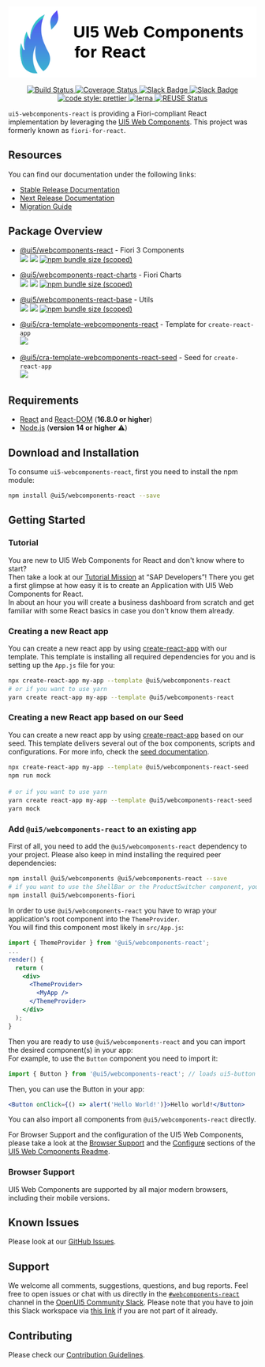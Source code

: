 <a name="top"></a>

<p align="center">
  <picture>
    <source
      srcset="https://raw.githubusercontent.com/SAP/ui5-webcomponents-react/master/assets/Logo_Dark_Mode.png"
      media="(prefers-color-scheme: dark)">
    <img src="https://raw.githubusercontent.com/SAP/ui5-webcomponents-react/master/assets/Logo.png" alt="UI5 Web Components for React Logo" >
  </picture>
</p>
<p align="center">
  <a href="https://github.com/SAP/ui5-webcomponents-react/actions?query=workflow:%22build%22" target="_blank">
    <img alt="Build Status" src="https://github.com/SAP/ui5-webcomponents-react/workflows/build/badge.svg">
  </a>
  <a href='https://coveralls.io/github/SAP/ui5-webcomponents-react'>
    <img src='https://coveralls.io/repos/github/SAP/ui5-webcomponents-react/badge.svg' alt='Coverage Status' />
  </a>
  <a href="https://ui5-slack-invite.cfapps.eu10.hana.ondemand.com/" target="_blank">
      <img alt="Slack Badge" src="https://badgen.net/badge/slack/Join OpenUI5 Slack workspace/blue?icon=slack">
    </a>
  <a href="https://openui5.slack.com/archives/CSQEJ2J04" target="_blank">
    <img alt="Slack Badge" src="https://badgen.net/badge/slack/webcomponents-react/orange?icon=slack">
  </a>
  <a href="https://github.com/prettier/prettier" target="_blank">
    <img alt="code style: prettier" src="https://badgen.net/badge/code%20style/prettier?color=pink"> 
  </a>
  <a href="https://lerna.js.org" target="_blank">
  <img alt="lerna" src="https://badgen.net/badge/maintained%20with/lerna?color=purple">
  </a>
  <a href="https://api.reuse.software/info/github.com/SAP/ui5-webcomponents-react" target="_blank">
    <img alt="REUSE Status" src="https://api.reuse.software/badge/github.com/SAP/ui5-webcomponents-react"/>
  </a>
</p>

`ui5-webcomponents-react` is providing a Fiori-compliant React implementation by leveraging the [UI5 Web Components](https://github.com/SAP/ui5-webcomponents).
This project was formerly known as `fiori-for-react`.

## Resources

You can find our documentation under the following links:

- [Stable Release Documentation](https://sap.github.io/ui5-webcomponents-react/)
- [Next Release Documentation](https://sap.github.io/ui5-webcomponents-react/master/)
- [Migration Guide](https://sap.github.io/ui5-webcomponents-react/?path=/docs/migration-guide--page)

## Package Overview

- [@ui5/webcomponents-react](https://github.com/SAP/ui5-webcomponents-react/tree/master/packages/main) - Fiori 3 Components<br/>
  [![](https://badgen.net/npm/v/@ui5/webcomponents-react?icon=npm)](https://www.npmjs.com/package/@ui5/webcomponents-react)
  [![](https://badgen.net/npm/v/@ui5/webcomponents-react/next?icon=npm)](https://www.npmjs.com/package/@ui5/webcomponents-react)
  [![npm bundle size (scoped)](https://badgen.net/bundlephobia/minzip/@ui5/webcomponents-react)](https://bundlephobia.com/result?p=@ui5/webcomponents-react)

- [@ui5/webcomponents-react-charts](https://github.com/SAP/ui5-webcomponents-react/tree/master/packages/charts) - Fiori Charts<br />
  [![](https://badgen.net/npm/v/@ui5/webcomponents-react-charts?icon=npm)](https://www.npmjs.com/package/@ui5/webcomponents-react-charts)
  [![](https://badgen.net/npm/v/@ui5/webcomponents-react-charts/next?icon=npm)](https://www.npmjs.com/package/@ui5/webcomponents-react-charts)
  [![npm bundle size (scoped)](https://badgen.net/bundlephobia/minzip/@ui5/webcomponents-react-charts)](https://bundlephobia.com/result?p=@ui5/webcomponents-react-charts)

- [@ui5/webcomponents-react-base](https://github.com/SAP/ui5-webcomponents-react/tree/master/packages/base) - Utils<br />
  [![](https://badgen.net/npm/v/@ui5/webcomponents-react-base?icon=npm)](https://www.npmjs.com/package/@ui5/webcomponents-react-base)
  [![](https://badgen.net/npm/v/@ui5/webcomponents-react-base/next?icon=npm)](https://www.npmjs.com/package/@ui5/webcomponents-react-base)
  [![npm bundle size (scoped)](https://badgen.net/bundlephobia/minzip/@ui5/webcomponents-react-base)](https://bundlephobia.com/result?p=@ui5/webcomponents-react-base)

- [@ui5/cra-template-webcomponents-react](https://github.com/SAP/ui5-webcomponents-react/tree/master/packages/cra-template) - Template for `create-react-app` <br/>
  [![](https://badgen.net/npm/v/@ui5/cra-template-webcomponents-react?icon=npm)](https://www.npmjs.com/package/@ui5/cra-template-webcomponents-react)

- [@ui5/cra-template-webcomponents-react-seed](https://github.com/SAP/ui5-webcomponents-react/tree/master/packages/cra-template-seed) - Seed for `create-react-app` <br/>
  [![](https://badgen.net/npm/v/@ui5/cra-template-webcomponents-react-seed?icon=npm)](https://www.npmjs.com/package/@ui5/cra-template-webcomponents-react-seed)

<!-- *********************************************************************** -->

<a name="requirements"></a>

## Requirements

- [React](https://www.npmjs.com/package/react) and [React-DOM](https://www.npmjs.com/package/react-dom) (**16.8.0 or higher**)
- [Node.js](https://nodejs.org/) (**version 14 or higher** ⚠️)

<!-- *********************************************************************** -->

<a name="download"></a>

## Download and Installation

To consume `ui5-webcomponents-react`, first you need to install the npm module:

```sh
npm install @ui5/webcomponents-react --save
```

<!-- *********************************************************************** -->

## Getting Started

### Tutorial

You are new to UI5 Web Components for React and don't know where to start?<br />
Then take a look at our [Tutorial Mission](https://developers.sap.com/mission.react-spa.html) at “SAP Developers”!
There you get a first glimpse at how easy it is to create an Application with UI5 Web Components for React.<br />
In about an hour you will create a business dashboard from scratch and get familiar with some React basics in case you don't know them already.

### Creating a new React app

You can create a new react app by using [create-react-app](https://facebook.github.io/create-react-app/) with our template.
This template is installing all required dependencies for you and is setting up the `App.js` file for you:

```sh
npx create-react-app my-app --template @ui5/webcomponents-react
# or if you want to use yarn
yarn create react-app my-app --template @ui5/webcomponents-react
```

### Creating a new React app based on our Seed

You can create a new react app by using [create-react-app](https://facebook.github.io/create-react-app/) based on our seed.
This template delivers several out of the box components, scripts and configurations.
For more info, check the [seed documentation](https://github.com/SAP/ui5-webcomponents-react/tree/master/packages/cra-template-seed).

```sh
npx create-react-app my-app --template @ui5/webcomponents-react-seed
npm run mock

# or if you want to use yarn
yarn create react-app my-app --template @ui5/webcomponents-react-seed
yarn mock
```

### Add `@ui5/webcomponents-react` to an existing app

First of all, you need to add the `@ui5/webcomponents-react` dependency to your project. Please also keep in mind installing the required peer dependencies:

```sh
npm install @ui5/webcomponents @ui5/webcomponents-react --save
# if you want to use the ShellBar or the ProductSwitcher component, you also need to install this package as well
npm install @ui5/webcomponents-fiori
```

In order to use `@ui5/webcomponents-react` you have to wrap your application's root component into the `ThemeProvider`.<br/>
You will find this component most likely in `src/App.js`:

```jsx
import { ThemeProvider } from '@ui5/webcomponents-react';
...
render() {
  return (
    <div>
      <ThemeProvider>
        <MyApp />
      </ThemeProvider>
    </div>
  );
}
```

Then you are ready to use `@ui5/webcomponents-react` and you can import the desired component(s) in your app:<br />
For example, to use the `Button` component you need to import it:

```jsx
import { Button } from '@ui5/webcomponents-react'; // loads ui5-button wrapped in a ui5-webcomponents-react component
```

Then, you can use the Button in your app:

```jsx
<Button onClick={() => alert('Hello World!')}>Hello world!</Button>
```

You can also import all components from `@ui5/webcomponents-react` directly.

For Browser Support and the configuration of the UI5 Web Components, please take a look at the
[Browser Support](https://github.com/SAP/ui5-webcomponents#browser-support) and the
[Configure](https://github.com/SAP/ui5-webcomponents#browser-support) sections of the
[UI5 Web Components Readme](https://github.com/SAP/ui5-webcomponents#ui5-web-components).

### Browser Support

UI5 Web Components are supported by all major modern browsers, including their mobile versions.

<!-- *********************************************************************** -->

<a name="issues"></a>

## Known Issues

Please look at our [GitHub Issues](https://github.com/SAP/ui5-webcomponents-react/issues).

<!-- *********************************************************************** -->

<a name="support"></a>

## Support

We welcome all comments, suggestions, questions, and bug reports. Feel free to open issues or chat with us directly in the [`#webcomponents-react`](https://openui5.slack.com/archives/CSQEJ2J04) channel in the
[OpenUI5 Community Slack](https://ui5-slack-invite.cfapps.eu10.hana.ondemand.com/).
Please note that you have to join this Slack workspace via [this link](https://ui5-slack-invite.cfapps.eu10.hana.ondemand.com/) if you are not part of it already.

<!-- *********************************************************************** -->

<a name="contributing"></a>

## Contributing

Please check our [Contribution Guidelines](/CONTRIBUTING.md).

